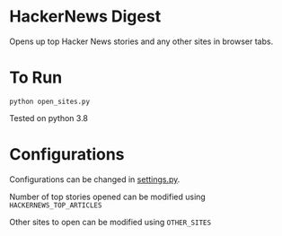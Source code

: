 # HackerNews Digest

Opens up top Hacker News stories and any other sites in browser tabs.

# To Run

```
python open_sites.py
```
Tested on python 3.8

# Configurations

Configurations can be changed in [settings.py](settings.py).

Number of top stories opened can be modified using `HACKERNEWS_TOP_ARTICLES`

Other sites to open can be modified using `OTHER_SITES`
